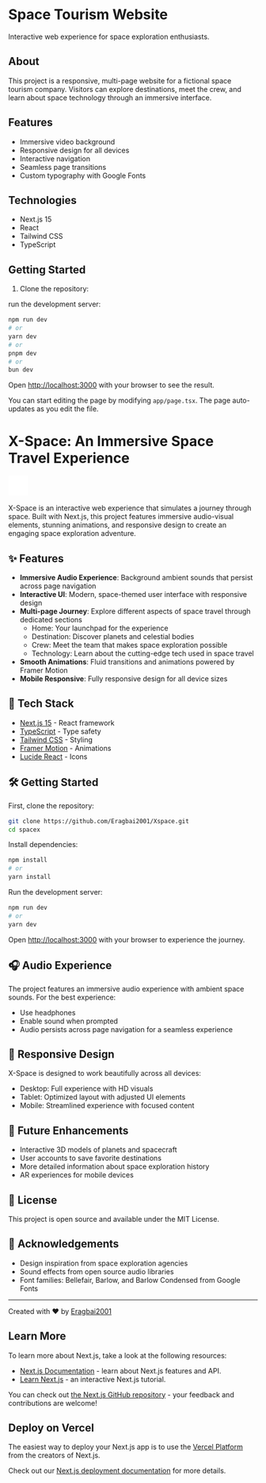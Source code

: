 # Space Tourism Website

Interactive web experience for space exploration enthusiasts.

## About

This project is a responsive, multi-page website for a fictional space tourism company. Visitors can explore destinations, meet the crew, and learn about space technology through an immersive interface.

## Features

- Immersive video background
- Responsive design for all devices
- Interactive navigation
- Seamless page transitions
- Custom typography with Google Fonts

## Technologies

- Next.js 15
- React
- Tailwind CSS
- TypeScript


## Getting Started

1. Clone the repository:

 run the development server:

```bash
npm run dev
# or
yarn dev
# or
pnpm dev
# or
bun dev
```

Open [http://localhost:3000](http://localhost:3000) with your browser to see the result.

You can start editing the page by modifying `app/page.tsx`. The page auto-updates as you edit the file.

# X-Space: An Immersive Space Travel Experience

![X-Space Preview](public/home/Logo.png)

X-Space is an interactive web experience that simulates a journey through space. Built with Next.js, this project features immersive audio-visual elements, stunning animations, and responsive design to create an engaging space exploration adventure.

## ✨ Features

- **Immersive Audio Experience**: Background ambient sounds that persist across page navigation
- **Interactive UI**: Modern, space-themed user interface with responsive design
- **Multi-page Journey**: Explore different aspects of space travel through dedicated sections
  - Home: Your launchpad for the experience
  - Destination: Discover planets and celestial bodies
  - Crew: Meet the team that makes space exploration possible
  - Technology: Learn about the cutting-edge tech used in space travel
- **Smooth Animations**: Fluid transitions and animations powered by Framer Motion
- **Mobile Responsive**: Fully responsive design for all device sizes

## 🚀 Tech Stack

- [Next.js 15](https://nextjs.org/) - React framework
- [TypeScript](https://www.typescriptlang.org/) - Type safety
- [Tailwind CSS](https://tailwindcss.com/) - Styling
- [Framer Motion](https://www.framer.com/motion/) - Animations
- [Lucide React](https://lucide.dev/) - Icons

## 🛠️ Getting Started

First, clone the repository:

```bash
git clone https://github.com/Eragbai2001/Xspace.git
cd spacex
```

Install dependencies:

```bash
npm install
# or
yarn install
```

Run the development server:

```bash
npm run dev
# or
yarn dev
```

Open [http://localhost:3000](http://localhost:3000) with your browser to experience the journey.

## 🎧 Audio Experience

The project features an immersive audio experience with ambient space sounds. For the best experience:

- Use headphones
- Enable sound when prompted
- Audio persists across page navigation for a seamless experience

## 📱 Responsive Design

X-Space is designed to work beautifully across all devices:

- Desktop: Full experience with HD visuals
- Tablet: Optimized layout with adjusted UI elements
- Mobile: Streamlined experience with focused content

## 🔮 Future Enhancements

- Interactive 3D models of planets and spacecraft
- User accounts to save favorite destinations
- More detailed information about space exploration history
- AR experiences for mobile devices

## 📜 License

This project is open source and available under the MIT License.

## 🙏 Acknowledgements

- Design inspiration from space exploration agencies
- Sound effects from open source audio libraries
- Font families: Bellefair, Barlow, and Barlow Condensed from Google Fonts

---

Created with ❤️ by [Eragbai2001](https://github.com/Eragbai2001)

## Learn More

To learn more about Next.js, take a look at the following resources:

- [Next.js Documentation](https://nextjs.org/docs) - learn about Next.js features and API.
- [Learn Next.js](https://nextjs.org/learn) - an interactive Next.js tutorial.

You can check out [the Next.js GitHub repository](https://github.com/vercel/next.js) - your feedback and contributions are welcome!

## Deploy on Vercel

The easiest way to deploy your Next.js app is to use the [Vercel Platform](https://vercel.com/new?utm_medium=default-template&filter=next.js&utm_source=create-next-app&utm_campaign=create-next-app-readme) from the creators of Next.js.

Check out our [Next.js deployment documentation](https://nextjs.org/docs/app/building-your-application/deploying) for more details.
